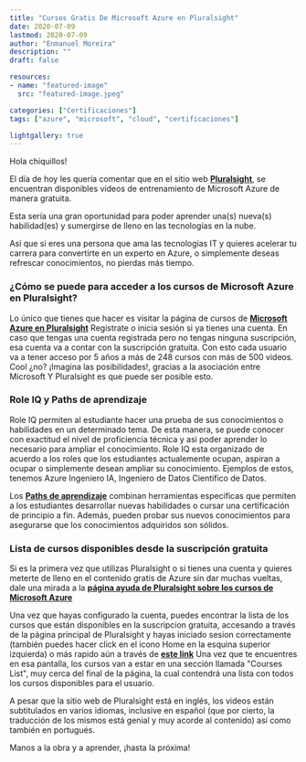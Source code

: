 ```yaml
---
title: "Cursos Gratis De Microsoft Azure en Pluralsight"
date: 2020-07-09
lastmod: 2020-07-09
author: "Enmanuel Moreira"
description: ""
draft: false

resources:
- name: "featured-image"
  src: "featured-image.jpeg"

categories: ["Certificaciones"]
tags: ["azure", "microsoft", "cloud", "certificaciones"]

lightgallery: true
---
```


Hola chiquillos!

El día de hoy les quería comentar que en el sitio web **[Pluralsight](https://www.pluralsight.com/)**, se encuentran disponibles videos de entrenamiento de Microsoft Azure de manera gratuita.

Esta sería una gran oportunidad para poder aprender una(s) nueva(s) habilidad(es) y sumergirse de lleno en las tecnologías en la nube.

Así que si eres una persona que ama las tecnologías IT y quieres acelerar tu carrera para convertirte en un experto en Azure, o simplemente deseas refrescar conocimientos, no pierdas más tiempo.

### ¿Cómo se puede para acceder a los cursos de Microsoft Azure en Pluralsight?

Lo único que tienes que hacer es visitar la página de cursos de **[Microsoft Azure en Pluralsight](https://www.pluralsight.com/partners/microsoft/azure)** Regístrate o inicia sesión si ya tienes una cuenta. En caso que tengas una cuenta registrada pero no tengas ninguna suscripción, esa cuenta va a contar con la suscripción gratuita. Con esto cada usuario va a tener acceso por 5 años a más de 248 cursos con más de 500 videos. Cool ¿no? ¡Imagina las posibilidades!, gracias a la asociación entre Microsoft Y Pluralsight es que puede ser posible esto.

### Role IQ y Paths de aprendizaje

Role IQ permiten al estudiante hacer una prueba de sus conocimientos o habilidades en un determinado tema. De esta manera, se puede conocer con exactitud el nivel de proficiencia técnica y asi poder aprender lo necesario para ampliar el conocimiento. Role IQ esta organizado de acuerdo a los roles que los estudiantes actualemente ocupan, aspiran a ocupar o simplemente desean ampliar su conocimiento. Ejemplos de estos, tenemos Azure Ingeniero IA, Ingeniero de Datos Cientifico de Datos.

Los **[Paths de aprendizaje](https://www.pluralsight.com/product/paths)** combinan herramientas especificas que permiten a los estudiantes desarrollar nuevas habilidades o cursar una certificación de principio a fin. Además, pueden probar sus nuevos conocimientos para asegurarse que los conocimientos adquiridos son sólidos.

### Lista de cursos disponibles desde la suscripción gratuita

Si es la primera vez que utilizas Pluralsight o si tienes una cuenta y quieres meterte de lleno en el contenido gratis de Azure sin dar muchas vueltas, dale una mirada a la **[página ayuda de Pluralsight sobre los cursos de Microsoft Azure](https://help.pluralsight.com/help/microsoft-azure-courses)**

Una vez que hayas configurado la cuenta, puedes encontrar la lista de los cursos que están disponibles en la suscripcion gratuita, accesando a través de la página principal de Pluralsight y hayas iniciado sesion correctamente (también puedes hacer click en el icono Home en la esquina superior izquierda) o más rapido aún a través de **[este link](https://app.pluralsight.com/library/)** Una vez que te encuentres en esa pantalla, los cursos van a estar en una sección llamada "Courses List", muy cerca del final de la página, la cual contendrá una lista con todos los cursos disponibles para el usuario.

A pesar que la sitio web de Pluralsight está en inglés, los videos están subtitulados en varios idiomas, inclusive en español (que por cierto, la traducción de los mismos está genial y muy acorde al contenido) así como también en portugués.

Manos a la obra y a aprender, ¡hasta la próxima!
